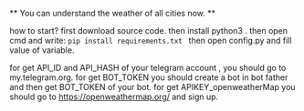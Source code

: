 ** You can understand the weather of all cities now. **

how to start?
first download source code. then install python3 . then open cmd and write:
`pip install requirements.txt `
then open config.py and fill value of variable.

for get API_ID and API_HASH of your telegram account , you should go to my.telegram.org.
for get BOT_TOKEN you should create a bot in bot father and then get BOT_TOKEN of your bot.
for get APIKEY_openweatherMap you should go to https://openweathermap.org/ and sign up.
